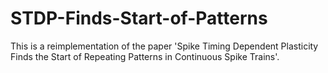 # STDP-Finds-Start-of-Patterns
This is a reimplementation of the paper 'Spike Timing Dependent Plasticity Finds the Start of Repeating Patterns in Continuous Spike Trains'.
